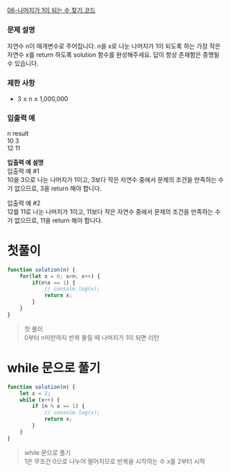 [06-나머지가 1이 되는 수 찾기 코드](../codes/06나머지가_1이_되는_수_찾기.js)  
### 문제 설명
자연수 n이 매개변수로 주어집니다. n을 x로 나눈 나머지가 1이 되도록 하는 가장 작은 자연수 x를 return 하도록 solution 함수를 완성해주세요. 답이 항상 존재함은 증명될 수 있습니다.

### 제한 사항  
- 3 ≤ n ≤ 1,000,000

### 입출력 예  
n	result  
10	3  
12	11  

**입출력 예 설명**  
입출력 예 #1  
10을 3으로 나눈 나머지가 1이고, 3보다 작은 자연수 중에서 문제의 조건을 만족하는 수가 없으므로, 3을 return 해야 합니다.  

입출력 예 #2  
12를 11로 나눈 나머지가 1이고, 11보다 작은 자연수 중에서 문제의 조건을 만족하는 수가 없으므로, 11을 return 해야 합니다.  

# 첫풀이
```jsx
function solution(n) {
    for(let x = 0; x<n; x++) {
        if(n%x == 1) {
            // console.log(x);
            return x;
        }
    }
}
```
> 첫 풀이  
> 0부터 n미만까지 반복 돌릴 때 나머지가 1이 되면 리턴

# while 문으로 풀기  
```jsx
function solution(n) {    
    let x = 2;
    while (x++) {
        if (n % x == 1) {
            // console.log(x);
            return x;
        }
    }    
}
```
> while 문으로 풀기  
> 1은 무조건 0으로 나누어 떨어지므로 반복을 시작하는 수 x를 2부터 시작  

